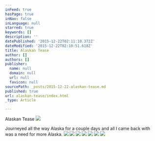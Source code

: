 ```yaml
---
inFeed: true
hasPage: true
inNav: false
inLanguage: null
starred: true
keywords: []
description: ''
datePublished: '2015-12-22T02:11:10.372Z'
dateModified: '2015-12-22T02:10:51.618Z'
title: Alaskan Tease
author: []
authors: []
publisher:
  name: null
  domain: null
  url: null
  favicon: null
sourcePath: _posts/2015-12-22-alaskan-tease.md
published: true
url: alaskan-tease/index.html
_type: Article

---
```

Alaskan Tease
![](https://the-grid-user-content.s3-us-west-2.amazonaws.com/5bfedc7b-4b2c-4d91-900d-a722f9e64fab.jpg)

Journeyed all the way Alaska for a couple days and all I came back with was a need for more Alaska.
![](https://the-grid-user-content.s3-us-west-2.amazonaws.com/ed29d1c7-2921-4315-a3e1-28c502b5df33.jpg)
![](https://the-grid-user-content.s3-us-west-2.amazonaws.com/6ca90825-c706-4e3f-bdde-df132da0f20f.jpg)
![](https://the-grid-user-content.s3-us-west-2.amazonaws.com/1036619f-34a2-4212-8174-215c10261ef8.jpg)
![](https://the-grid-user-content.s3-us-west-2.amazonaws.com/f02632d6-1815-4b29-9bb0-991d1c36c3e4.jpg)
![](https://the-grid-user-content.s3-us-west-2.amazonaws.com/95d17e9a-45e5-473e-b9b4-4540ace3b60c.jpg)
![](https://the-grid-user-content.s3-us-west-2.amazonaws.com/38118125-60b9-457e-88a2-b339215e6bed.jpg)
![](https://the-grid-user-content.s3-us-west-2.amazonaws.com/2eaa59b9-3dd0-4b80-b530-e41a1c9d8217.jpg)